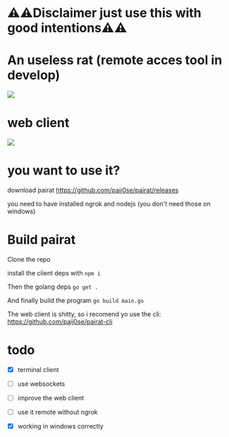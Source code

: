 

<h1>⚠️⚠️Disclaimer just use this with good intentions⚠️⚠️</h1>

<h1>An useless rat (remote acces tool in develop)</h1>

<img src="https://mamalinda.tk/monda/sisa.png">

<h1>web client</h1>
  
<img src="https://mamalinda.tk/monda/client.png">

<h1>you want to use it?</h1>

download pairat https://github.com/paij0se/pairat/releases

you need to have installed ngrok and nodejs (you don't need those on windows)

<h1>Build pairat</h1>

Clone the repo

install the client deps with ```npm i```

Then the golang deps ```go get .```

And finally build the program  ```go build main.go```

The web client is shitty, so i recomend yo use the cli: https://github.com/paij0se/pairat-cli

<h1>todo</h1>

- [x] terminal client
- [ ] use websockets
- [ ] improve the web client
- [ ] use it remote without ngrok
- [x] working in windows correctly


